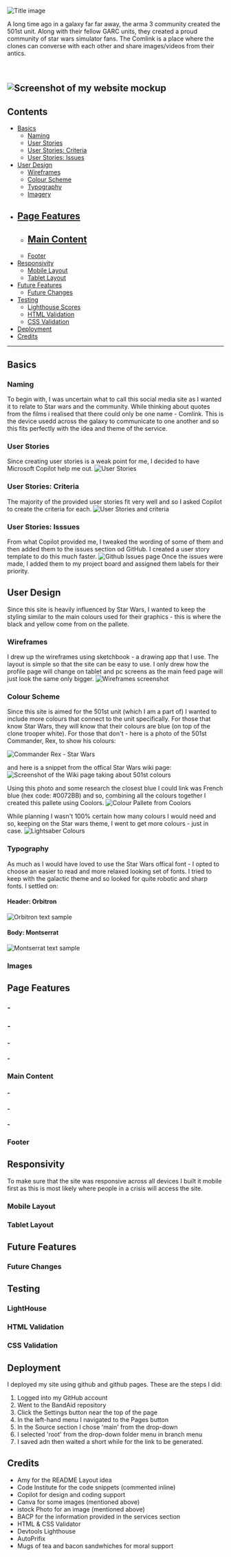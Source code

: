 ![Title image](media/readme-images/title.png)

A long time ago in a galaxy far far away, the arma 3 community created the 501st unit. Along with their fellow GARC units, they created a proud community of star wars simulator fans. The Comlink is a place where the clones can converse with each other and share images/videos from their antics. 

<br>

![Screenshot of my website mockup]()
---

## **Contents**

- [Basics](#Basic)
    - [Naming](#naming)
    - [User Stories](#user-stories)
    - [User Stories: Criteria](#user-stories-criteria)
    - [User Stories: Issues](#user-stories-isssues)
- [User Design](#user-design)
    - [Wireframes](#wireframes)
    - [Colour Scheme](#Colour-scheme)
    - [Typography](#Typography)
    - [Imagery](#Imagery)
- [Page Features](#page-features)
    - 
    - [Main Content](#main-content)
        - 
    - [Footer](#footer)
- [Responsivity](#responsivity)
    - [Mobile Layout](#mobile-layout)
    - [Tablet Layout](#tablet-layout)
- [Future Features](#future-features)
    - [Future Changes](#future-changes)
- [Testing](#testing)
    - [Lighthouse Scores](#lighthouse) 
    - [HTML Validation](#html-validation)
    - [CSS Validation](#css-validation)
- [Deployment](#deployment)
- [Credits](#credits)
--- 

## Basics

### Naming
To begin with, I was uncertain what to call this social media site as I wanted it to relate to Star wars and the community. While thinking about quotes from the films i realised that there could only be one name - Comlink. This is the device usedd across the galaxy to communicate to one another and so this fits perfectly with the idea and theme of the service.
### User Stories 
Since creating user stories is a weak point for me, I decided to have Microsoft Copilot help me out.
![User Stories](media/readme-images/user%20stories.png)
### User Stories: Criteria
The majority of the provided user stories fit very well and so I asked Copilot to create the criteria for each.
![User Stories and criteria](media/readme-images/criteria.png)
### User Stories: Isssues
From what Copilot provided me, I tweaked the wording of some of them and then added them to the issues section od GitHub. I created a user story template to do this much faster.
![Github Issues page](media/readme-images/Initital%20issues.png)
Once the issues were made, I added them to my project board and assigned them labels for their priority.

## User Design
Since this site is heavily influenced by Star Wars, I wanted to keep the styling similar to the main colours used for their graphics - this is where the black and yellow come from on the pallete.

### Wireframes
I drew up the wireframes using sketchbook - a drawing app that I use. The layout is simple so that the site can be easy to use. I only drew how the profile page will change on tablet and pc screens as the main feed page will just look the same only bigger.
![Wireframes screenshot](media/readme-images/wireframes.png)


### Colour Scheme

Since this site is aimed for the 501st unit (which I am a part of) I wanted to include more colours that connect to the unit specifically. For those that know Star Wars, they will know that their colours are blue (on top of the clone trooper white). For those that don't - here is a photo of the 501st Commander, Rex, to show his colours:

![Commander Rex - Star Wars](media/readme-images/commander%20rex.jpg)

and here is a snippet from the offical Star Wars wiki page:
![Screenshot of the Wiki page taking about 501st colours](media/readme-images/color%20pallete%20influence.png)

Using this photo and some research the closest blue I could link was French blue (hex code: #0072BB) and so, combining all the colours together I created this pallete using Coolors.
![Colour Pallete from Coolors](media/readme-images/Comlink%20colour%20pallete.png)

While planning I wasn't 100% certain how many colours I would need and so, keeping on the Star wars theme, I went to get more colours - just in case.
![Lightsaber Colours](media/readme-images/lightsaber%20colors.png)

### Typography 
As much as I would have loved to use the Star Wars offical font - I opted to choose an easier to read and more relaxed looking set of fonts. I tried to keep with the galactic theme and so looked for quite robotic and sharp fonts. I settled on:
#### Header: Orbitron
![Orbitron text sample](media/readme-images/font%20choice%20-%20orbitron.png)

#### Body: Montserrat
![Montserrat text sample](media/readme-images/font%20choice%20-%20montserrat.png)

### Images



## Page Features

### -


### -


#### -


#### -


### Main Content


#### -


#### -


#### -


### Footer


## Responsivity 
To make sure that the site was responsive across all devices I built it mobile first as this is most likely where people in a crisis will access the site.

### Mobile Layout


### Tablet Layout


## Future Features


### Future Changes



## Testing

### LightHouse


### HTML Validation


### CSS Validation


## Deployment
I deployed my site using github and github pages. These are the steps I did:

1. Logged into my GitHub account
2. Went to the BandAid repository
3. Click the Settings button near the top of the page
4. In the left-hand menu I navigated to the Pages button
5. In the Source section I chose 'main' from the drop-down
6. I selected 'root' from the drop-down folder menu in branch menu
7. I saved adn then waited a short while for the link to be generated.

## Credits
- Amy for the README Layout idea
- Code Institute for the code snippets (commented inline)
- Copilot for design and coding support
- Canva for some images (mentioned above)
- istock Photo for an image (mentioned above)
- BACP for the information provided in the services section
- HTML & CSS Validator
- Devtools Lighthouse
- AutoPrifix
- Mugs of tea and bacon sandwhiches for moral support